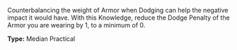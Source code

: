 Counterbalancing the weight of Armor when Dodging can help the negative impact it would have. With this Knowledge, reduce the Dodge Penalty of the Armor you are wearing by 1, to a minimum of 0.

__Type:__ Median Practical